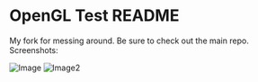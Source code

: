 # OpenGL Test README #

My fork for messing around. Be sure to check out the main repo.
Screenshots:

![Image](http://puu.sh/gSzBG/ed3df41f61.png)
![Image2](http://puu.sh/gT0aK/cd01107850.png)
